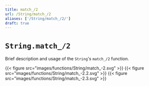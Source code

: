```yaml
---
title: match_/2
url: /String/match_/2
aliases: ['/String/match_/2/']
draft: true
---
```


# `String.match_/2`
Brief description and usage of the `String`'s `match_/2` function.

{{< figure src="images/functions/String/match_-2.svg" >}}
{{< figure src="images/functions/String/match_-2.2.svg" >}}
{{< figure src="images/functions/String/match_-2.3.svg" >}}
